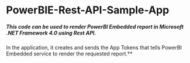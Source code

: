 # PowerBIE-Rest-API-Sample-App
##### This code can be used to render PowerBI Embedded report in Microsoft .NET Framework 4.0 using Rest API. 
In the application, it creates and sends the App Tokens that tells PowerBI Embedded service to render the requested report.**
